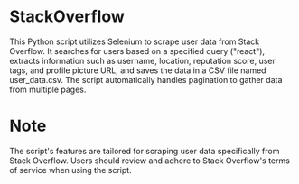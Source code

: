 # StackOverflow
This Python script utilizes Selenium to scrape user data from Stack Overflow. It searches for users based on a specified query ("react"), extracts information such as username, location, reputation score, user tags,
and profile picture URL, and saves the data in a CSV file named user_data.csv.
The script automatically handles pagination to gather data from multiple pages.
# Note
The script's features are tailored for scraping user data specifically from Stack Overflow.
Users should review and adhere to Stack Overflow's terms of service when using the script.
